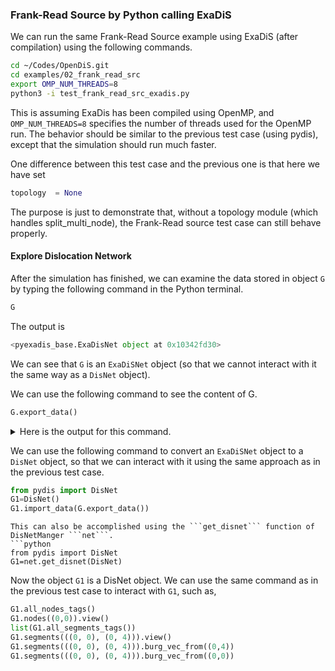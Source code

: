 ### Frank-Read Source by Python calling ExaDiS

We can run the same Frank-Read Source example using ExaDiS (after compilation) using the following commands.

```bash
cd ~/Codes/OpenDiS.git
cd examples/02_frank_read_src
export OMP_NUM_THREADS=8
python3 -i test_frank_read_src_exadis.py
```
This is assuming ExaDis has been compiled using OpenMP, and ```OMP_NUM_THREADS=8``` specifies the number of threads used for the OpenMP run.  The behavior should be similar to the previous test case (using pydis), except that the simulation should run much faster.

One difference between this test case and the previous one is that here we have set
```python
topology  = None
```
The purpose is just to demonstrate that, without a topology module (which handles split_multi_node), the Frank-Read source test case can still behave properly.

#### Explore Dislocation Network

After the simulation has finished, we can examine the data stored in object ```G``` by typing the following command in the Python terminal.
```python
G
```
The output is
```python
<pyexadis_base.ExaDisNet object at 0x10342fd30>
```
We can see that ```G``` is an ```ExaDiSNet``` object (so that we cannot interact with it the same way as a ```DisNet``` object).


We can use the following command to see the content of G.

```python
G.export_data()
```

<details>
  <summary>
   Here is the output for this command.
  </summary>

 ```python
{'cell': {'h': array([[1000.,    0.,    0.],
       [   0., 1000.,    0.],
       [   0.,    0., 1000.]]), 'origin': array([0., 0., 0.]), 'is_periodic': [1, 1, 1]}, 'nodes': {'tags': array([[  0,   0],
       [  0, 107],
       [  0,   2],
       [  0,   3],
       [  0,   4],
       ...,
       [  0,  63],
       [  0,  88],
       [  0,   8],
       [  0,  82],
       [  0, 114]]), 'positions': array([[500.        , 437.5       , 500.        ],
       [504.8985802 , 405.30790288, 500.        ],
       [500.        , 562.5       , 500.        ],
       [500.        , 562.5       , 375.        ],
       [500.        , 437.5       , 375.        ],
       ...,
       [ 98.42129319, 129.36609803, 500.        ],
       [239.65231892,  21.11140067, 500.        ],
       [571.97968178, 379.25113058, 500.        ],
       [529.45283533, 613.42150792, 500.        ],
       [ 83.49577868, 877.26034318, 500.        ]]), 'constraints': array([[7],
       [0],
       [7],
       [7],
       [7],
       ...,
       [0],
       [0],
       [0],
       [0],
       [0]])}, 'segs': {'nodeids': array([[ 0,  1],
       [16, 52],
       [ 2,  3],
       [ 3,  4],
       [ 4,  0],
       ...,
       [29, 49],
       [25, 17],
       [32,  8],
       [ 8, 13],
       [19, 32]]), 'burgers': array([[1., 0., 0.],
       [1., 0., 0.],
       [1., 0., 0.],
       [1., 0., 0.],
       [1., 0., 0.],
       ...,
       [1., 0., 0.],
       [1., 0., 0.],
       [1., 0., 0.],
       [1., 0., 0.],
       [1., 0., 0.]]), 'planes': array([[ 0.,  0.,  1.],
       [ 0.,  0.,  1.],
       [-0.,  1.,  0.],
       [ 0.,  0., -1.],
       [ 0., -1.,  0.],
       ...,
       [ 0.,  0.,  1.],
       [ 0.,  0.,  1.],
       [ 0.,  0.,  1.],
       [ 0.,  0.,  1.],
       [ 0.,  0.,  1.]])}}
```
</details>


We can use the following command to convert an ```ExaDiSNet``` object to a ```DisNet``` object, so that we can interact with it using the same approach as in the previous test case.
```python
from pydis import DisNet
G1=DisNet()
G1.import_data(G.export_data())
```

```{hint}
This can also be accomplished using the ```get_disnet``` function of DisNetManger ```net```.
```python
from pydis import DisNet
G1=net.get_disnet(DisNet)
```

Now the object ```G1``` is a DisNet object.  We can use the same command as in the previous test case to interact with ```G1```, such as,
```python
G1.all_nodes_tags()
G1.nodes((0,0)).view()
list(G1.all_segments_tags())
G1.segments(((0, 0), (0, 4))).view()
G1.segments(((0, 0), (0, 4))).burg_vec_from((0,4))
G1.segments(((0, 0), (0, 4))).burg_vec_from((0,0))
```
